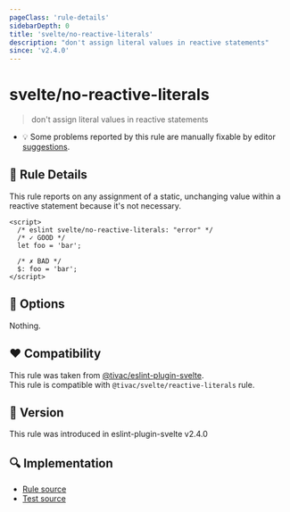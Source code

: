 ```yaml
---
pageClass: 'rule-details'
sidebarDepth: 0
title: 'svelte/no-reactive-literals'
description: "don't assign literal values in reactive statements"
since: 'v2.4.0'
---
```


# svelte/no-reactive-literals

> don't assign literal values in reactive statements

- :bulb: Some problems reported by this rule are manually fixable by editor [suggestions](https://eslint.org/docs/developer-guide/working-with-rules#providing-suggestions).

## :book: Rule Details

This rule reports on any assignment of a static, unchanging value within a reactive statement because it's not necessary.

<!--eslint-skip-->

```svelte
<script>
  /* eslint svelte/no-reactive-literals: "error" */
  /* ✓ GOOD */
  let foo = 'bar';

  /* ✗ BAD */
  $: foo = 'bar';
</script>
```

## :wrench: Options

Nothing.

## :heart: Compatibility

This rule was taken from [@tivac/eslint-plugin-svelte].  
This rule is compatible with `@tivac/svelte/reactive-literals` rule.

[@tivac/eslint-plugin-svelte]: https://github.com/tivac/eslint-plugin-svelte/

## :rocket: Version

This rule was introduced in eslint-plugin-svelte v2.4.0

## :mag: Implementation

- [Rule source](https://github.com/sveltejs/eslint-plugin-svelte/blob/main/packages/eslint-plugin-svelte/src/rules/no-reactive-literals.ts)
- [Test source](https://github.com/sveltejs/eslint-plugin-svelte/blob/main/packages/eslint-plugin-svelte/tests/src/rules/no-reactive-literals.ts)

